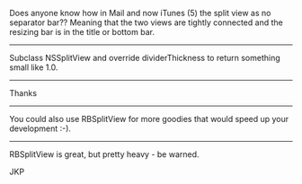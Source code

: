 Does anyone know how in Mail and now iTunes (5) the split view as no separator bar??
Meaning that the two views are tightly connected and the resizing bar is in the title or bottom bar.

----

Subclass NSSplitView and override     dividerThickness to return something small like 1.0.

----

Thanks

----

You could also use RBSplitView for more goodies that would speed up your development :-).

----

RBSplitView is great, but pretty heavy - be warned.

JKP
